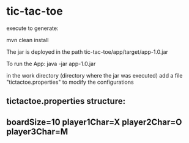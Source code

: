 # tic-tac-toe

execute to generate:

mvn clean install

The jar is deployed in the path tic-tac-toe/app/target/app-1.0.jar

To run the App:
java -jar app-1.0.jar


in the work directory (directory where the jar was executed) add a file "tictactoe.properties" to modify the configurations


tictactoe.properties structure:
--------------------
boardSize=10
player1Char=X
player2Char=O
player3Char=M
---------------------